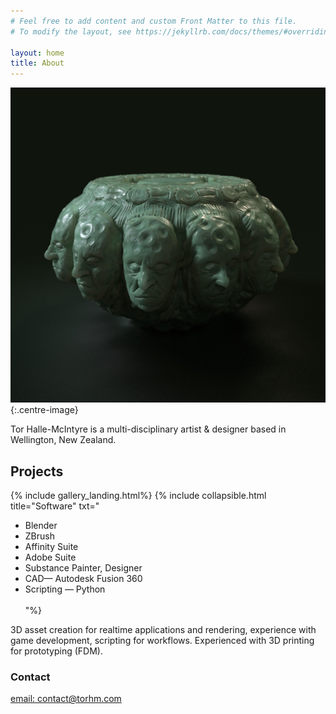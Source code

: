 ```yaml
---
# Feel free to add content and custom Front Matter to this file.
# To modify the layout, see https://jekyllrb.com/docs/themes/#overriding-theme-defaults

layout: home
title: About
---
```


![Render of a sculpture](/media/images/3d/artifacts/3d_rendering_urn%20(1).jpeg){:.centre-image}

Tor Halle-McIntyre is a multi-disciplinary artist & designer based in Wellington, New Zealand.

## Projects

{% include gallery_landing.html%}
{% include collapsible.html title="Software" txt="

- Blender <br>
- ZBrush <br>
- Affinity Suite <br>
- Adobe Suite <br>
- Substance Painter, Designer <br>
- CAD— Autodesk Fusion 360 <br>
- Scripting — Python <br><br>
"%}

3D asset creation for realtime applications and rendering, experience with game development, scripting for workflows.
Experienced with 3D printing for prototyping (FDM).

### Contact

[email: contact@torhm.com](mailto:contact@torhm.com)
